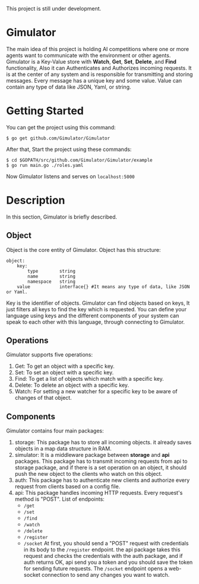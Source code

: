 This project is still under development.
# Gimulator
The main idea of this project is holding AI competitions where one or more agents want to communicate with the environment or other agents. Gimulator is a Key-Value store with **Watch**, **Get**, **Set**, **Delete**, and **Find** functionality, Also it can Authenticates and Authorizes incoming requests. It is at the center of any system and is responsible for transmitting and storing messages. Every message has a unique key and some value. Value can contain any type of data like JSON, Yaml, or string. 
# Getting Started
You can get the project using this command:
```
$ go get github.com/Gimulator/Gimulator
```
After that, Start the project using these commands:
```
$ cd $GOPATH/src/github.com/Gimulator/Gimulator/example
$ go run main.go ./roles.yaml
```
Now Gimulator listens and serves on `localhost:5000`
# Description
In this section, Gimulator is briefly described.
## Object
Object is the core entity of Gimulator. Object has this structure:
```
object:
    key:
        type        string
        name        string
        namespace   string
    value           interface{} #It means any type of data, like JSON or Yaml.
```
Key is the identifier of objects. Gimulator can find objects based on keys, It just filters all keys to find the key which is requested. You can define your language using keys and the different components of your system can speak to each other with this language, through connecting to Gimulator. 
 ## Operations
 Gimulator supports five operations:
 1. Get: To get an object with a specific key.
 2. Set: To set an object with a specific key.
 3. Find: To get a list of objects which match with a specific key.
 4. Delete: To delete an object with a specific key.
 5. Watch: For setting a new watcher for a specific key to be aware of changes of that object.
## Components    
Gimulator contains four main packages:
1. storage: This package has to store all incoming objects. it already saves objects in a map data structure in RAM.
2. simulator: It is a middleware package between **storage** and **api** packages. This package has to transmit incoming requests from api to storage package, and if there is a set operation on an object, it should push the new object to the clients who watch on this object.
3. auth: This package has to authenticate new clients and authorize every request from clients based on a config file. 
4. api: This package handles incoming HTTP requests. Every request's method is "POST". List of endpoints:
    * `/get`
    * `/set`
    * `/find`
    * `/watch`
    * `/delete`
    * `/register`
    * `/socket` 
At first, you should send a "POST" request with credentials in its body to the `/register` endpoint. the api package takes this request and checks the credentials with the auth package, and if auth returns OK, api send you a token and you should save the token for sending future requests.
The `/socket` endpoint opens a web-socket connection to send any changes you want to watch.


